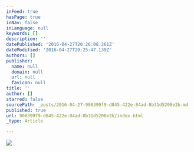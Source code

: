 ```yaml
---
inFeed: true
hasPage: true
inNav: false
inLanguage: null
keywords: []
description: ''
datePublished: '2016-04-27T20:26:08.261Z'
dateModified: '2016-04-27T20:25:47.139Z'
authors: []
publisher:
  name: null
  domain: null
  url: null
  favicon: null
title: ''
author: []
starred: false
sourcePath: _posts/2016-04-27-908399f9-d845-422e-84ad-8b31d5208e2b.md
published: true
url: 908399f9-d845-422e-84ad-8b31d5208e2b/index.html
_type: Article

---
```

![](https://the-grid-user-content.s3-us-west-2.amazonaws.com/611fdcec-9938-4fc0-8af3-8d0c79078a08.jpg)